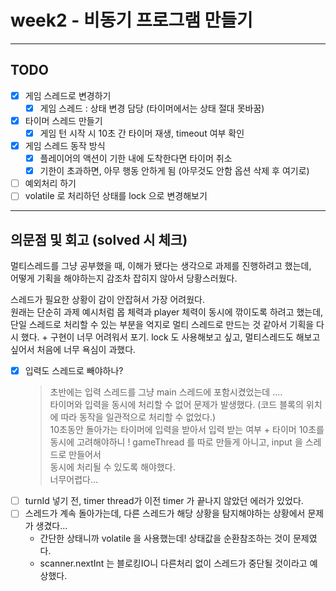 # week2 - 비동기 프로그램 만들기
---
## TODO
- [x] 게임 스레드로 변경하기
  - [x] 게임 스레드 : 상태 변경 담당 (타이머에서는 상태 절대 못바꿈)
- [x] 타이머 스레드 만들기
  - [x] 게임 턴 시작 시 10초 간 타이머 재생, timeout 여부 확인
- [x] 게임 스레드 동작 방식
  - [x] 플레이어의 액션이 기한 내에 도착한다면 타이머 취소
  - [x] 기한이 초과하면, 아무 행동 안하게 됨 (아무것도 안함 옵션 삭제 후 여기로)
- [ ] 예외처리 하기
- [ ] volatile 로 처리하던 상태를 lock 으로 변경해보기

---
## 의문점 및 회고 (solved 시 체크)

멀티스레드를 그냥 공부했을 때, 이해가 됐다는 생각으로 과제를 진행하려고 했는데,   
어떻게 기획을 해야하는지 감조차 잡히지 않아서 당황스러웠다.   

스레드가 필요한 상황이 감이 안잡혀서 가장 어려웠다.   
원래는 단순히 과제 예시처럼 몹 체력과 player 체력이 동시에 깎이도록 하려고 했는데, 
단일 스레드로 처리할 수 있는 부분을 억지로 멀티 스레드로 만드는 것 같아서 기획을 다시 했다. + 구현이 너무 어려워서 포기.
lock 도 사용해보고 싶고, 멀티스레드도 해보고싶어서 처음에 너무 욕심이 과했다.


- [x] 입력도 스레드로 빼야하나?
  > 초반에는 입력 스레드를 그냥 main 스레드에 포함시켰었는데 ....    
    타이머와 입력을 동시에 처리할 수 없어 문제가 발생했다. (코드 블록의 위치에 따라 동작을 일관적으로 처리할 수 없었다.)   
    10초동안 돌아가는 타이머에 입력을 받아서 입력 받는 여부 + 타이머 10초를 동시에 고려해야하니 ! gameThread 를 따로 만들게 아니고, input 을 스레드로 만들어서   
    동시에 처리될 수 있도록 해야했다.   
    너무어렵다...
- [ ] turnId 넣기 전, timer thread가 이전 timer 가 끝나지 않았던 에러가 있었다. 
- [ ] 스레드가 계속 돌아가는데, 다른 스레드가 해당 상황을 탐지해야하는 상황에서 문제가 생겼다... 
  - 간단한 상태니까 volatile 을 사용했는데! 상태값을 순환참조하는 것이 문제였다.
  - scanner.nextInt 는 블로킹IO니 다른처리 없이 스레드가 중단될 것이라고 예상했다.